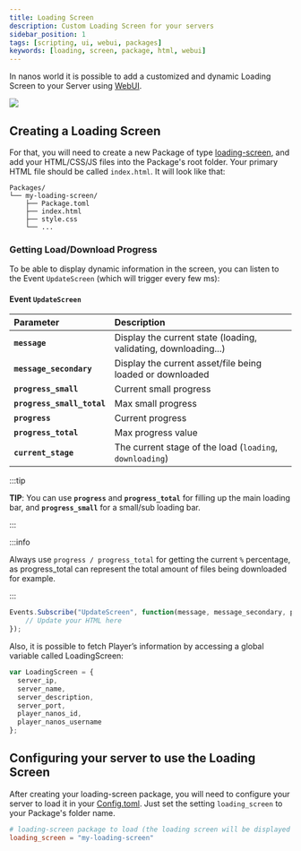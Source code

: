```yaml
---
title: Loading Screen
description: Custom Loading Screen for your servers
sidebar_position: 1
tags: [scripting, ui, webui, packages]
keywords: [loading, screen, package, html, webui]
---
```



In nanos world it is possible to add a customized and dynamic Loading Screen to your Server using [WebUI](./scripting-reference/classes/webui.mdx).

![](/img/docs/loading-screen.jpg)


## Creating a Loading Screen

For that, you will need to create a new Package of type [loading-screen](#package-types), and add your HTML/CSS/JS files into the Package's root folder. Your primary HTML file should be called `index.html`. It will look like that:

```text
Packages/
└── my-loading-screen/
    ├── Package.toml
    ├── index.html
    ├── style.css
    └── ...
```

### Getting Load/Download Progress

To be able to display dynamic information in the screen, you can listen to the Event `UpdateScreen` \(which will trigger every few ms\):

#### Event `UpdateScreen`

| Parameter | Description |
| :--- | :--- |
| **`message`** | Display the current state \(loading, validating, downloading...\) |
| **`message_secondary`** | Display the current asset/file being loaded or downloaded |
| **`progress_small`** | Current small progress |
| **`progress_small_total`** | Max small progress |
| **`progress`** | Current progress |
| **`progress_total`** | Max progress value |
| **`current_stage`** | The current stage of the load \(`loading`, `downloading`\) |

:::tip

**TIP**: You can use **`progress`** and **`progress_total`** for filling up the main loading bar, and **`progress_small`** for a small/sub loading bar.

:::

:::info

Always use `progress / progress_total` for getting the current `%` percentage, as progress\_total can represent the total amount of files being downloaded for example.

:::

```javascript title="Packages/my-loading-screen/index.js"
Events.Subscribe("UpdateScreen", function(message, message_secondary, progress_small, progress_small_total, progress, progress_total, current_stage) {
    // Update your HTML here
});
```

Also, it is possible to fetch Player’s information by accessing a global variable called LoadingScreen:

```javascript
var LoadingScreen = {
  server_ip,
  server_name,
  server_description,
  server_port,
  player_nanos_id,
  player_nanos_username
};
```

## Configuring your server to use the Loading Screen

After creating your loading-screen package, you will need to configure your server to load it in your [Config.toml](./core-concepts/server-manual/server-configuration.md#server-configuration-file). Just set the setting `loading_screen` to your Package's folder name.

```toml
# loading-screen package to load (the loading screen will be displayed when players join your server)
loading_screen = "my-loading-screen"
```




